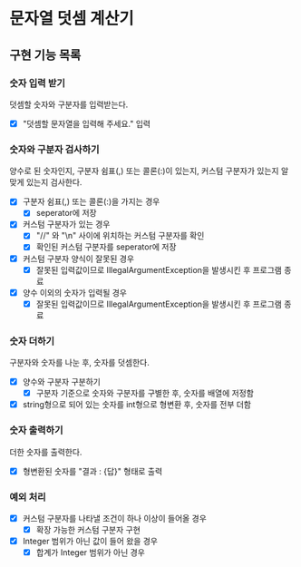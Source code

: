 # 문자열 덧셈 계산기

## 구현 기능 목록

### 숫자 입력 받기

덧셈할 숫자와 구분자를 입력받는다.

- [x] "덧셈할 문자열을 입력해 주세요." 입력

### 숫자와 구분자 검사하기

양수로 된 숫자인지, 구분자 쉼표(,) 또는 콜론(:)이 있는지, 커스텀 구분자가 있는지 알맞게 있는지 검사한다.

- [x] 구분자 쉼표(,) 또는 콜론(:)을 가지는 경우
    - [x] seperator에 저장
- [x] 커스텀 구분자가 있는 경우
    - [x] "//" 와 "\n" 사이에 위치하는 커스텀 구분자를 확인
    - [x] 확인된 커스텀 구분자를 seperator에 저장
- [x] 커스텀 구분자 양식이 잘못된 경우
    - [x] 잘못된 입력값이므로 IllegalArgumentException을 발생시킨 후 프로그램 종료
- [x] 양수 이외의 숫자가 입력될 경우
    - [x] 잘못된 입력값이므로 IllegalArgumentException을 발생시킨 후 프로그램 종료

### 숫자 더하기

구분자와 숫자를 나눈 후, 숫자를 덧셈한다.

- [x] 양수와 구분자 구분하기
    - [x] 구분자 기준으로 숫자와 구분자를 구별한 후, 숫자를 배열에 저정함
- [x] string형으로 되어 있는 숫자를 int형으로 형변환 후, 숫자를 전부 더함

### 숫자 출력하기

더한 숫자를 출력한다.

- [x] 형변환된 숫자를 "결과 : {답}" 형태로 출력

### 예외 처리

- [x] 커스텀 구분자를 나타낼 조건이 하나 이상이 들어올 경우
    - [x] 확장 가능한 커스텀 구분자 구현
- [x] Integer 범위가 아닌 값이 들어 왔을 경우
    -  [x] 합계가 Integer 범위가 아닌 경우
